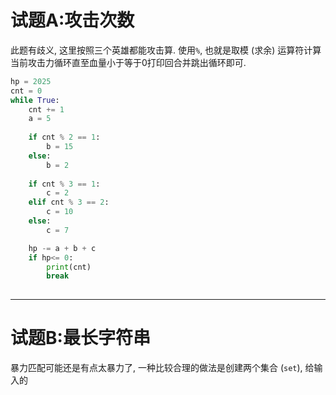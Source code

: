# 试题A:攻击次数
此题有歧义, 这里按照三个英雄都能攻击算.
使用`%`, 也就是取模 (求余) 运算符计算当前攻击力循环直至血量小于等于0打印回合并跳出循环即可.
``` python
hp = 2025
cnt = 0
while True:
    cnt += 1
    a = 5
    
    if cnt % 2 == 1:
        b = 15
    else:
        b = 2
        
    if cnt % 3 == 1:
        c = 2
    elif cnt % 3 == 2:
        c = 10
    else: 
        c = 7

    hp -= a + b + c
    if hp<= 0:
        print(cnt)
        break
    
```

---
# 试题B:最长字符串
暴力匹配可能还是有点太暴力了, 一种比较合理的做法是创建两个集合 (`set`), 给输入的